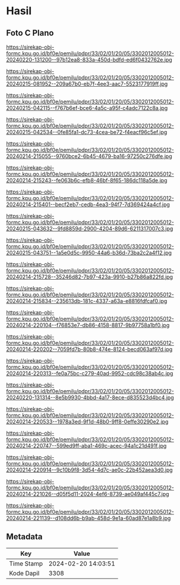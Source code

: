 # Hasil

## Foto C Plano

https://sirekap-obj-formc.kpu.go.id/bf0e/pemilu/pdpr/33/02/01/20/05/3302012005012-20240220-131200--97b12ea8-833a-450d-bdfd-ed6f0432762e.jpg

https://sirekap-obj-formc.kpu.go.id/bf0e/pemilu/pdpr/33/02/01/20/05/3302012005012-20240215-081952--209a67b0-eb7f-4ee3-aac7-5523177919ff.jpg

https://sirekap-obj-formc.kpu.go.id/bf0e/pemilu/pdpr/33/02/01/20/05/3302012005012-20240215-042115--f767b6ef-bce6-4a5c-a95f-c4adc7122c8a.jpg

https://sirekap-obj-formc.kpu.go.id/bf0e/pemilu/pdpr/33/02/01/20/05/3302012005012-20240215-042534--0fe85fa1-dc73-4cea-be72-f4eacf96c5ef.jpg

https://sirekap-obj-formc.kpu.go.id/bf0e/pemilu/pdpr/33/02/01/20/05/3302012005012-20240214-215055--9760bce2-6b45-4679-ba16-97250c276dfe.jpg

https://sirekap-obj-formc.kpu.go.id/bf0e/pemilu/pdpr/33/02/01/20/05/3302012005012-20240214-215243--fe063b6c-efb8-46bf-8f65-186dc118a5de.jpg

https://sirekap-obj-formc.kpu.go.id/bf0e/pemilu/pdpr/33/02/01/20/05/3302012005012-20240214-215401--becf2eb7-cedb-4ea3-94f7-7d369424a4cf.jpg

https://sirekap-obj-formc.kpu.go.id/bf0e/pemilu/pdpr/33/02/01/20/05/3302012005012-20240215-043632--9fd8859d-2900-4204-89d6-6211317007c3.jpg

https://sirekap-obj-formc.kpu.go.id/bf0e/pemilu/pdpr/33/02/01/20/05/3302012005012-20240215-043751--1a5e0d5c-9950-44a6-b36d-73ba2c2a4f12.jpg

https://sirekap-obj-formc.kpu.go.id/bf0e/pemilu/pdpr/33/02/01/20/05/3302012005012-20240214-215728--35246d82-7b97-423a-9910-b27b86a822fd.jpg

https://sirekap-obj-formc.kpu.go.id/bf0e/pemilu/pdpr/33/02/01/20/05/3302012005012-20240214-215834--235613db-181c-4337-a63a-e8816fdfcaf0.jpg

https://sirekap-obj-formc.kpu.go.id/bf0e/pemilu/pdpr/33/02/01/20/05/3302012005012-20240214-220104--f76853e7-db86-4158-8817-9b97758a1bf0.jpg

https://sirekap-obj-formc.kpu.go.id/bf0e/pemilu/pdpr/33/02/01/20/05/3302012005012-20240214-220202--7059fd7b-80b8-474e-8124-becd063af97d.jpg

https://sirekap-obj-formc.kpu.go.id/bf0e/pemilu/pdpr/33/02/01/20/05/3302012005012-20240214-220313--fe0a75bc-c279-40ad-9952-cdc98c38ab4c.jpg

https://sirekap-obj-formc.kpu.go.id/bf0e/pemilu/pdpr/33/02/01/20/05/3302012005012-20240220-131314--8e5b9930-4bbd-4a17-8ece-d835523d4bc4.jpg

https://sirekap-obj-formc.kpu.go.id/bf0e/pemilu/pdpr/33/02/01/20/05/3302012005012-20240214-220533--1978a3ed-9f1d-48b0-9ff8-0effe30290e2.jpg

https://sirekap-obj-formc.kpu.go.id/bf0e/pemilu/pdpr/33/02/01/20/05/3302012005012-20240214-220747--599ed9ff-aba1-469c-acec-94a1c21d491f.jpg

https://sirekap-obj-formc.kpu.go.id/bf0e/pemilu/pdpr/33/02/01/20/05/3302012005012-20240214-220914--9c10b9f8-3d54-4d7c-ae0c-22b452aea3d0.jpg

https://sirekap-obj-formc.kpu.go.id/bf0e/pemilu/pdpr/33/02/01/20/05/3302012005012-20240214-221026--d05f5d11-2024-4ef6-8739-ae049af445c7.jpg

https://sirekap-obj-formc.kpu.go.id/bf0e/pemilu/pdpr/33/02/01/20/05/3302012005012-20240214-221139--d108dd6b-b9ab-458d-9e1a-60ad87e1a8b9.jpg


## Metadata

| Key        | Value               |
| ---------- | ------------------- |
| Time Stamp | 2024-02-20 14:03:51 |
| Kode Dapil | 3308                |



